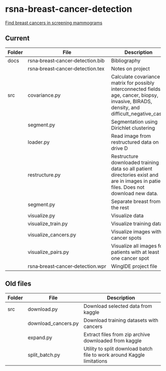 # rsna-breast-cancer-detection
[Find breast cancers in screening mammograms](https://www.kaggle.com/competitions/rsna-breast-cancer-detection/leaderboard)

## Current

Folder|File|Description
------|---------------------------------|--------------------------------
docs|rsna&#8209;breast&#8209;cancer&#8209;detection.bib|Bibliography
&nbsp;|rsna&#8209;breast&#8209;cancer&#8209;detection.tex|Notes on project
src|covariance.py|Calculate covariance matrix for possibly interconnected fields: age, cancer, biopsy, invasive, BIRADS, density, and difficult_negative_case.
&nbsp;|segment.py|Segmentation using Dirichlet clustering
&nbsp;|loader.py|Read image from restructured data on drive D
&nbsp;|restructure.py| Restructure downloaded training data so all patient directories exist and are in images in patient files.   Does not download new data.
&nbsp;|segment.py|Separate breast from the rest
&nbsp;|visualize.py|Visualize data
&nbsp;|visualize_train.py|Visualize training data
&nbsp;|visualize_cancers.py|Visualize images with cancer spots
&nbsp;|visualize_pairs.py|Visualize all images for patients with at least one cancer spot
&nbsp;|rsna&#8209;breast&#8209;cancer&#8209;detection.wpr|WingIDE project file

## Old files

Folder|File|Description
------|---------------------------------|--------------------------------
src|download.py|Download selected data from kaggle
&nbsp;|download_cancers.py|Download training datasets with cancers
&nbsp;|expand.py|Extract files from zip archive downloaded from kaggle
&nbsp;|split_batch.py|Utility to split download batch file to work around Kaggle limitations
